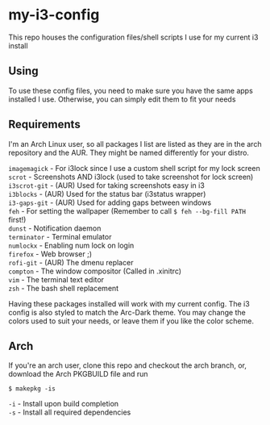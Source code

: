 # my-i3-config
This repo houses the configuration files/shell scripts I use for my current i3 install

## Using
To use these config files, you need to make sure you have the same apps installed I use. Otherwise, you can simply edit them to fit your needs

## Requirements
I'm an Arch Linux user, so all packages I list are listed as they are in the arch repository and the AUR. They might be named differently for your distro.

`imagemagick` - For i3lock since I use a custom shell script for my lock screen  
`scrot` - Screenshots AND i3lock (used to take screenshot for lock screen)  
`i3scrot-git` - (AUR) Used for taking screenshots easy in i3  
`i3blocks` - (AUR) Used for the status bar (i3status wrapper)  
`i3-gaps-git` - (AUR) Used for adding gaps between windows  
`feh` - For setting the wallpaper (Remember to call `$ feh --bg-fill PATH` first!)  
`dunst` - Notification daemon  
`terminator` - Terminal emulator  
`numlockx` - Enabling num lock on login  
`firefox` - Web browser ;)  
`rofi-git` - (AUR) The dmenu replacer  
`compton` - The window compositor (Called in .xinitrc)  
`vim` - The terminal text editor  
`zsh` - The bash shell replacement

Having these packages installed will work with my current config. The i3 config is also styled to match the Arc-Dark theme. You may change the colors used to suit your needs, or leave them if you like the color scheme.

## Arch
If you're an arch user, clone this repo and checkout the arch branch, or, download the Arch PKGBUILD file and run

`$ makepkg -is`

`-i` - Install upon build completion  
`-s` - Install all required dependencies
